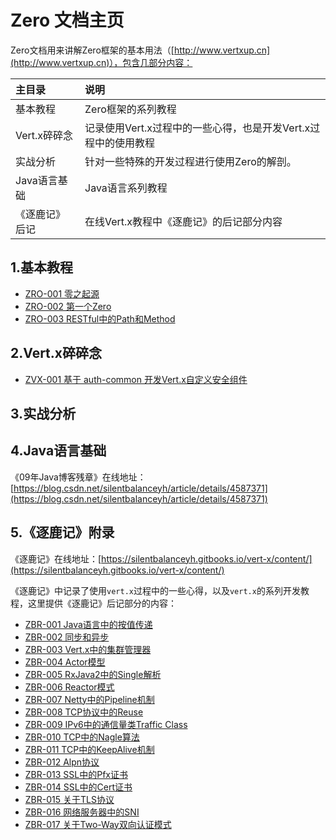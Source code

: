 # Zero 文档主页

Zero文档用来讲解Zero框架的基本用法（[http://www.vertxup.cn](http://www.vertxup.cn)），包含几部分内容：

| 主目录 | 说明 |
| :--- | :--- |
| 基本教程 | Zero框架的系列教程 |
| Vert.x碎碎念 | 记录使用Vert.x过程中的一些心得，也是开发Vert.x过程中的使用教程 |
| 实战分析 | 针对一些特殊的开发过程进行使用Zero的解剖。 |
| Java语言基础 | Java语言系列教程 |
| 《逐鹿记》后记 | 在线Vert.x教程中《逐鹿记》的后记部分内容 |

## 1.基本教程

* [ZRO-001 零之起源](/zero-up/1-zeroji-ben-jiao-cheng/zro001-ling-zhi-qi-yuan.html)
* [ZRO-002 第一个Zero](/zero-up/1-zeroji-ben-jiao-cheng/zro002-di-yi-ge-zero.html)
* [ZRO-003 RESTful中的Path和Method](/zero-up/1-zeroji-ben-jiao-cheng/zro003-restfulzhong-de-path-he-method.html)

## 2.Vert.x碎碎念

* [ZVX-001 基于 auth-common 开发Vert.x自定义安全组件](/zero-up/2-vertxsui-sui-nian/zvx-001-ji-yuauth-common-kai-fa-vert-x-zi-ding-yi-an-quan-zu-jian.html)

## 3.实战分析

## 4.Java语言基础

《09年Java博客残章》在线地址：[https://blog.csdn.net/silentbalanceyh/article/details/4587371](https://blog.csdn.net/silentbalanceyh/article/details/4587371)

## 5.《逐鹿记》附录

《逐鹿记》在线地址：[https://silentbalanceyh.gitbooks.io/vert-x/content/](https://silentbalanceyh.gitbooks.io/vert-x/content/)

《逐鹿记》中记录了使用`vert.x`过程中的一些心得，以及`vert.x`的系列开发教程，这里提供《逐鹿记》后记部分的内容：

* [ZBR-001 Java语言中的按值传递](/zero-up/5-300a-zhu-lu-ji-300b-fu-lu/zbr-001-javayu-yan-zhong-de-an-zhi-chuan-di.html)
* [ZBR-002 同步和异步](/zero-up/5-300a-zhu-lu-ji-300b-fu-lu/zbr-002-tong-bu-he-yi-bu.html)
* [ZBR-003 Vert.x中的集群管理器](/zero-up/5-300a-zhu-lu-ji-300b-fu-lu/zbr-003-vertxzhong-de-ji-qun-guan-li-qi.html)
* [ZBR-004 Actor模型](/zero-up/5-300a-zhu-lu-ji-300b-fu-lu/zbr-004-actormo-xing.html)
* [ZBR-005 RxJava2中的Single解析](/zero-up/5-300a-zhu-lu-ji-300b-fu-lu/zbr-005-rxjava2zhong-desingle-jie-xi.html)
* [ZBR-006 Reactor模式](/zero-up/5-300a-zhu-lu-ji-300b-fu-lu/zbr-006-reactormo-shi.html)
* [ZBR-007 Netty中的Pipeline机制](/zero-up/5-300a-zhu-lu-ji-300b-fu-lu/zbr-007-nettyzhong-de-pipeline-ji-zhi.html)
* [ZBR-008 TCP协议中的Reuse](/zero-up/5-300a-zhu-lu-ji-300b-fu-lu/zbr-008-tcpxie-yi-zhong-de-reuse.html)
* [ZBR-009 IPv6中的通信量类Traffic Class](/zero-up/5-300a-zhu-lu-ji-300b-fu-lu/zbr-009-ipv6zhong-de-tong-xin-liang-lei-traffic-class.html)
* [ZBR-010 TCP中的Nagle算法](/zero-up/5-300a-zhu-lu-ji-300b-fu-lu/zbr-010-tcpzhongdenagle-suan-fa.html)
* [ZBR-011 TCP中的KeepAlive机制](/zero-up/5-300a-zhu-lu-ji-300b-fu-lu/zbr-011-tcpzhong-de-keepalive-ji-zhi.html)
* [ZBR-012 Alpn协议](/zero-up/5-300a-zhu-lu-ji-300b-fu-lu/zbr-012-alpnxie-yi.html)
* [ZBR-013 SSL中的Pfx证书](/zero-up/5-300a-zhu-lu-ji-300b-fu-lu/zbr-013-sslzhong-de-pfx-zheng-shu.html)
* [ZBR-014 SSL中的Cert证书](/zero-up/5-300a-zhu-lu-ji-300b-fu-lu/zbr-014-sslzhong-de-cert-zheng-shu.html)
* [ZBR-015 关于TLS协议](/zero-up/5-300a-zhu-lu-ji-300b-fu-lu/zbr-015-guan-yu-tls-xie-yi.html)
* [ZBR-016 网络服务器中的SNI](/zero-up/5-300a-zhu-lu-ji-300b-fu-lu/zbr-016-wang-luo-fu-wu-qi-zhong-de-sni.html)
* [ZBR-017 关于Two-Way双向认证模式](/zero-up/5-300a-zhu-lu-ji-300b-fu-lu/zbr-017-guan-yu-two-way-shuang-xiang-ren-zheng-mo-shi.html)



